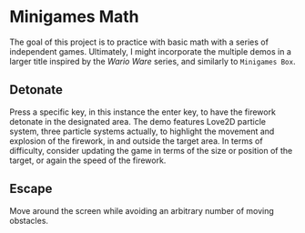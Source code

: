 # Minigames Math

The goal of this project is to practice with basic math with a series of independent games. Ultimately, I might incorporate the multiple demos in a larger title inspired by the <i>Wario Ware</i> series, and similarly to `Minigames Box`.

## Detonate

Press a specific key, in this instance the enter key, to have the firework detonate in the designated area. The demo features Love2D particle system, three particle systems actually, to highlight the movement and explosion of the firework, in and outside the target area. In terms of difficulty, consider updating the game in terms of the size or position of the target, or again the speed of the firework.

## Escape

Move around the screen while avoiding an arbitrary number of moving obstacles.
